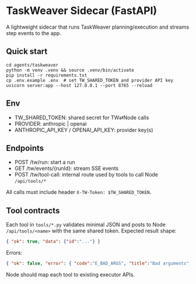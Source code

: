 # TaskWeaver Sidecar (FastAPI)

A lightweight sidecar that runs TaskWeaver planning/execution and streams step events to the app.

## Quick start

```
cd agents/taskweaver
python -m venv .venv && source .venv/bin/activate
pip install -r requirements.txt
cp .env.example .env  # set TW_SHARED_TOKEN and provider API key
uvicorn server:app --host 127.0.0.1 --port 8765 --reload
```

## Env

- TW_SHARED_TOKEN: shared secret for TW⇄Node calls
- PROVIDER: anthropic | openai
- ANTHROPIC_API_KEY / OPENAI_API_KEY: provider key(s)

## Endpoints

- POST /tw/run: start a run
- GET  /tw/events/{runId}: stream SSE events
- POST /tw/tool-call: internal route used by tools to call Node `/api/tools/*`

All calls must include header `X-TW-Token: $TW_SHARED_TOKEN`.

## Tool contracts

Each tool in `tools/*.py` validates minimal JSON and posts to Node `/api/tools/<name>` with the same shared token. Expected result shape:

```json
{ "ok": true, "data": {"id":"..."} }
```

Errors:
```json
{ "ok": false, "error": { "code":"E_BAD_ARGS", "title":"Bad arguments", "hint":"...", "suggestedPatch": {"args":{}} } }
```

Node should map each tool to existing executor APIs.




